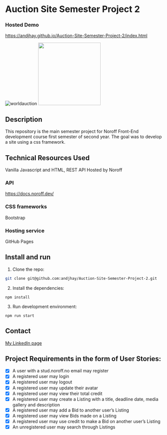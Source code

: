 # Auction Site Semester Project 2

### Hosted Demo
https://andjhay.github.io/Auction-Site-Semester-Project-2/index.html

![worldauction](https://user-images.githubusercontent.com/88853764/208305167-3f771d34-88c7-4231-a340-9015697d0be7.png)
<img src="https://user-images.githubusercontent.com/88853764/208305263-a36ea80d-a427-41f6-b33b-27f08f754cb5.png" width="200px" />

## Description

This repository is the main semester project for Noroff Front-End development course first semester of second year. The goal was to develop a site using a css framework.

## Technical Resources Used

Vanilla Javascript and HTML, REST API Hosted by Noroff

### API

https://docs.noroff.dev/

### CSS frameworks

Bootstrap

### Hosting service

GitHub Pages

## Install and run

1. Clone the repo:

```bash
git clone git@github.com:andjhay/Auction-Site-Semester-Project-2.git
```

2. Install the dependencies:

```
npm install
```

3. Run development environment:

```
npm run start
```

## Contact

[My LinkedIn page](https://www.linkedin.com/in/andrewjameshay/)

## Project Requirements in the form of User Stories:

- [x] A user with a stud.noroff.no email may register
- [x] A registered user may login
- [x] A registered user may logout
- [x] A registered user may update their avatar
- [x] A registered user may view their total credit
- [x] A registered user may create a Listing with a title, deadline date, media gallery and description
- [x] A registered user may add a Bid to another user’s Listing
- [x] A registered user may view Bids made on a Listing
- [x] A registered user may use credit to make a Bid on another user’s Listing
- [x] An unregistered user may search through Listings

